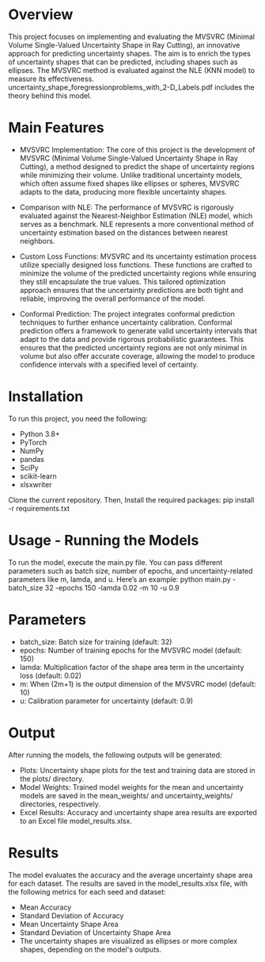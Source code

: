 # Overview
This project focuses on implementing and evaluating the MVSVRC (Minimal Volume Single-Valued Uncertainty Shape in Ray Cutting), an innovative approach for predicting uncertainty shapes. The aim is to enrich the types of uncertainty shapes that can be predicted, including shapes such as ellipses. The MVSVRC method is evaluated against the NLE (KNN model) to measure its effectiveness.
uncertainty_shape_foregressionproblems_with_2-D_Labels.pdf includes the theory behind this model.


# Main Features
* MVSVRC Implementation:
The core of this project is the development of MVSVRC (Minimal Volume Single-Valued Uncertainty Shape in Ray Cutting), a method designed to predict the shape of uncertainty regions while minimizing their volume. Unlike traditional uncertainty models, which often assume fixed shapes like ellipses or spheres, MVSVRC adapts to the data, producing more flexible uncertainty shapes.

* Comparison with NLE:
The performance of MVSVRC is rigorously evaluated against the Nearest-Neighbor Estimation (NLE) model, which serves as a benchmark. NLE represents a more conventional method of uncertainty estimation based on the distances between nearest neighbors.

* Custom Loss Functions:
MVSVRC and its uncertainty estimation process utilize specially designed loss functions. These functions are crafted to minimize the volume of the predicted uncertainty regions while ensuring they still encapsulate the true values. This tailored optimization approach ensures that the uncertainty predictions are both tight and reliable, improving the overall performance of the model.

* Conformal Prediction:
The project integrates conformal prediction techniques to further enhance uncertainty calibration. Conformal prediction offers a framework to generate valid uncertainty intervals that adapt to the data and provide rigorous probabilistic guarantees. This ensures that the predicted uncertainty regions are not only minimal in volume but also offer accurate coverage, allowing the model to produce confidence intervals with a specified level of certainty.


# Installation
To run this project, you need the following:
* Python 3.8+
* PyTorch
* NumPy
* pandas
* SciPy
* scikit-learn
* xlsxwriter

Clone the current repository. Then, Install the required packages:
pip install -r requirements.txt


# Usage - Running the Models
To run the model, execute the main.py file. You can pass different parameters such as batch size, number of epochs, and uncertainty-related parameters like m, lamda, and u. Here’s an example:
python main.py -batch_size 32 -epochs 150 -lamda 0.02 -m 10 -u 0.9


# Parameters
* batch_size: Batch size for training (default: 32)
* epochs: Number of training epochs for the MVSVRC model (default: 150)
* lamda: Multiplication factor of the shape area term in the uncertainty loss (default: 0.02)
* m: When (2m+1) is the output dimension of the MVSVRC model (default: 10)
* u: Calibration parameter for uncertainty (default: 0.9)


# Output
After running the models, the following outputs will be generated:
* Plots: Uncertainty shape plots for the test and training data are stored in the plots/ directory.
* Model Weights: Trained model weights for the mean and uncertainty models are saved in the mean_weights/ and uncertainty_weights/ directories, respectively.
* Excel Results: Accuracy and uncertainty shape area results are exported to an Excel file model_results.xlsx.


# Results
The model evaluates the accuracy and the average uncertainty shape area for each dataset. The results are saved in the model_results.xlsx file, with the following metrics for each seed and dataset:
* Mean Accuracy
* Standard Deviation of Accuracy
* Mean Uncertainty Shape Area
* Standard Deviation of Uncertainty Shape Area
* The uncertainty shapes are visualized as ellipses or more complex shapes, depending on the model's outputs.
